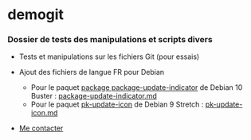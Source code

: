 demogit
=======

### Dossier de tests des manipulations et scripts divers

* Tests et manipulations sur les fichiers Git (pour essais)

* Ajout des fichiers de langue FR pour Debian

    * Pour le paquet [package package-update-indicator](https://packages.debian.org/buster/package-update-indicator "Debian-Package: package-update-indicator") de Debian 10 Buster : [package-update-indicator.md](https://github.com/Bozosoft/demogit/blob/master/prg/lang/package-update-indicator.md "fichier de langue : package-update-indicator.po  et mo - traduction")
    * Pour le paquet [pk-update-icon](https://packages.debian.org/stretch/pk-update-icon "Debian-Package: pk-update-icon") de Debian 9 Stretch : [pk-update-icon.md](https://github.com/Bozosoft/demogit/blob/master/prg/lang/pk-update-icon.md "fichier de langue : pk-update-icon.po  et mo - traduction")
    
 * [Me contacter](http://jc.etiemble.free.fr/ "Site Web perso")

